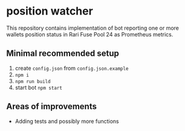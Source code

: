 # position watcher

This repository contains implementation of bot reporting one or more wallets position status in Rari Fuse Pool 24 as Prometheus metrics. 

## Minimal recommended setup

1. create `config.json` from `config.json.example`
2. `npm i`
3. `npm run build`
4. start bot `npm start`


## Areas of improvements

* Adding tests and possibly more functions
